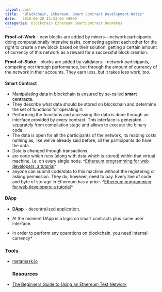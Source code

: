 ```yaml
---
layout: post
title:  "Blockchain, Ethereum, Smart Contract Development Notes"
date:   2018-09-28 12:53:04 +0800
categories: Blockchain Ethereum SmartContract DevNotes
---
```


**Proof-of-Work** - new blocks are added by miners — network participants doing computationally intensive tasks, competing against each other for the right to create a new block based on their solution, getting a certain amount of currency of this network as a reward for a successful block creation.

**Proof-of-Stake** - blocks are added by validators — network participants, competing not through performance, but through the amount of currency of the network in their accounts. They earn less, but it takes less work, too.



#### Smart Contract

- Manipulating data in blockchain is ensured by so-called **smart contracts.**
- They describe what data should be stored on blockchain and determine the set of functions for operating it.
- Performing the functions and accessing the data is done through an interface provided by every contract. This interface is generated separately from compilation stage and allows to execute the binary code.
- The data is open for all the participants of the network, its reading costs nothing as, like we’ve already said before, all the participants do have the data.
- Data is changed through transactions.
- are code which runs (along with data which is stored) within that virtual machine, i.e. on every single node. ^[Ethereum programming for web developers: a tutorial](https://codex.happyfuncorp.com/ethereum-programming-for-web-developers-a-tutorial-9c83f35f531)^
-  anyone can submit code/data to this machine without the registering or asking permission. They do, however, need to pay. Every line of code and byte of storage in Ethereum has a price. ^[Ethereum programming for web developers: a tutorial](https://codex.happyfuncorp.com/ethereum-programming-for-web-developers-a-tutorial-9c83f35f531)^



#### DApp

- **DApp**  - decentralized application.
- At the moment DApp is a logic on smart contracts plus some user interface.





- In order to perform any operations on blockchain, you need internal currency*



### Tools

- [metamask.io](https://metamask.io)


  ### Resources

* [The Beginners Guide to Using an Ethereum Test Network](https://medium.com/compound-finance/the-beginners-guide-to-using-an-ethereum-test-network-95bbbc85fc1d)
